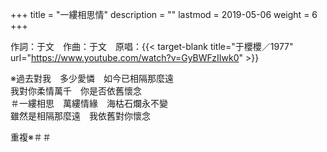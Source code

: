 +++
title = "一縷相思情"
description = ""
lastmod = 2019-05-06
weight = 6
+++

作詞：于文　作曲：于文　原唱：{{< target-blank title="于櫻櫻／1977" url="https://www.youtube.com/watch?v=GyBWFzIIwk0" >}}

※過去對我　多少愛憐　如今已相隔那麼遠  
我對你柔情萬千　你是否依舊懷念  
＃一縷相思　萬縷情緣　海枯石爛永不變  
雖然是相隔那麼遠　我依舊對你懷念  

重複※＃＃